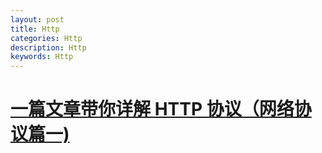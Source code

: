 ```yaml
---
layout: post
title: Http
categories: Http
description: Http
keywords: Http
---
```


# [一篇文章带你详解 HTTP 协议（网络协议篇一)](https://www.jianshu.com/p/6e9e4156ece3)